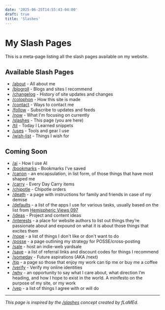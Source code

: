```yaml
---
date: '2025-06-25T14:55:43-04:00'
draft: true
title: 'Slashes'
---
```


# My Slash Pages

This is a meta-page listing all the slash pages available on my website.

## Available Slash Pages

- [/about](/about) - All about me
- [/blogroll](/blogroll) - Blogs and sites I recommend
- [/changelog](/changelog) - History of site updates and changes
- [/colophon](/colophon) - How this site is made
- [/contact](/contact) - Ways to contact me
- [/follow](/follow) - Subscribe to updates and feeds
- [/now](/now) - What I'm focusing on currently
- [/slashes](/slashes) - This page (you are here)
- [/til](/til) - Today I Learned snippets
- [/uses](/uses) - Tools and gear I use
- [/wish-list](/wish-list) - Things I wish for

## Coming Soon

- [/ai](/ai) - How I use AI
- [/bookmarks](/bookmarks) - Bookmarks I've saved
- [/canon](/canon) - an encapsulation, in list form, of those things that have most shaped me
- [/carry](/carry) - Every Day Carry items
- [/chipotle](/chipotle) - Chipotle orders
- [/death](/death) - a page with instructions for family and friends in case of my demise
- [/defaults](/defaults) - a list of the apps I use for various tasks, usually based on the list from [Hemispheric Views 097](https://listen.hemisphericviews.com/097)
- [/ideas](/ideas) - Project and content ideas
- [/interests](/interests) - a place for website authors to list out things they’re passionate about and expound on what it is about those things that excites them
- [/nope](/nope) - a list of things I don't like or don't want to do
- [/posse](/posse) - a page outlining my strategy for POSSE/cross-posting
- [/sale](/sale) - host an indie-web yardsale
- [/save](/save) - a list of referral links and discount codes for things I recommend
- [/someday](/someday) - Future aspirations (AKA /next)
- [/tip](/tip) - a page so those that enjoy my work can tip me or buy me a coffee
- [/verify](/verify) - Verify my online identities
- [/why](/why) - an opportunity to say what I care about, what direction I’m heading, and how I hope to exist in the world. A minifesto on the purpose of my site, or my work
- [/yep](/yep) - a list of things I agree with or will do

---

*This page is inspired by the [/slashes](https://flamedfury.com/slashes/) concept created by fLaMEd.*
